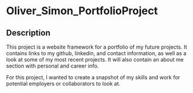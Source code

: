 # Oliver_Simon_PortfolioProject

## Description

This project is a website framework for a portfolio of my future projects. It contains links to my github, linkedin, and contact information, as well as a look at some of my most recent projects. It will also contain an about me section with personal and career info.

For this project, I wanted to create a snapshot of my skills and work for potential employers or collaborators to look at.


